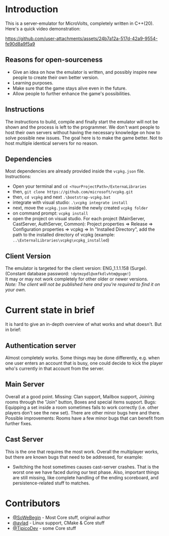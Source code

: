# Introduction
This is a server-emulator for MicroVolts, completely written in C++(20).
Here's a quick video demonstration:

https://github.com/user-attachments/assets/24b7a12a-517d-42a9-9554-fe90d8a9f5a9

## Reasons for open-sourceness
- Give an idea on how the emulator is written, and possibly inspire new people to create their own better version.
- Learning purposes.
- Make sure that the game stays alive even in the future.
- Allow people to further enhance the game's possibilities.
  
## Instructions
The instructions to build, compile and finally start the emulator will not be shown and the process is left to the programmer. 
We don't want people to host their own servers without having the necessary knowledge on how to solve possible new issues.
The goal here is to make the game better. Not to host multiple identical servers for no reason.

## Dependencies
Most dependencies are already provided inside the `vcpkg.json` file. Instructions: </br>
- Open your terminal and `cd <YourProjectPath>/ExternaLibraries`
- then, `git clone https://github.com/microsoft/vcpkg.git`
- then, `cd vcpkg` and next `.\bootstrap-vcpkg.bat`
- integrate with visual studio: `.\vcpkg integrate install`
- next, move the `vcpkg.json` inside the newly created `vcpkg folder`
- on command prompt: `vcpkg install`
- open the project on visual studio. For each project (MainServer, CastServer, AuthServer, Common): Project properties => Release => Configuration properties => vcpkg => In "Installed Directory", add the path to the installed directory of vcpkg (example: `..\ExternalLibraries\vcpkg\vcpkg_installed`)

## Client Version
The emulator is targeted for the client version: ENG_1.1.1.158 (Surge). (Constant database password: `!dptmzpdl@xmfkdlvhtm@goqm!`) </br>
It may or may not work completely for other older or newer versions.</br>
*Note: The client will not be published here and you're required to find it on your own.*

# Current state in brief
It is hard to give an in-depth overview of what works and what doesn't. But in brief:
## Authentication server
Almost completely works. 
Some things may be done differently, e.g. when one user enters an account that is busy, one could decide to kick the player who's currently in that account from the server.
## Main Server
Overall at a good point. 
Missing: Clan support, Mailbox support, Joining rooms through the "Join" button, Boxes and special items support.
Bugs: Equipping a set inside a room sometimes fails to work correctly (i.e. other players don't see the new set). There are other minor bugs here and there.
Possible improvements: Rooms have a few minor bugs that can benefit from further fixes.
## Cast Server
This is the one that requires the most work. Overall the multiplayer works, but there are known bugs that need to be addressed, for example:
- Switching the host sometimes causes cast-server crashes.
That is the worst one we have faced during our test phase.
Also, important things are still missing, like complete handling of the ending scoreboard, and persistence-related stuff to matches.


# Contributors
- [@SoWeBegin](https://github.com/SoWeBegin) - Most Core stuff, original author
- [@avlad](https://github.com/avlad171) - Linux support, CMake & Core stuff
- [@TipicoDev](https://github.com/TipicoDev) - some Core stuff

